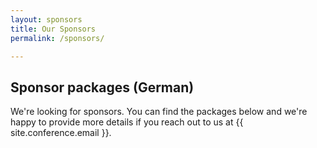 ```yaml
---
layout: sponsors
title: Our Sponsors
permalink: /sponsors/

---
```


## Sponsor packages (German)
We're looking for sponsors. You can find the packages below and we're happy to provide more details if you reach out to us at {{ site.conference.email }}.
